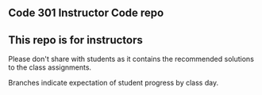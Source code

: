## Code 301 Instructor Code repo

## This repo is for instructors

Please don't share with students as it contains the recommended solutions to the class assignments.

Branches indicate expectation of student progress by class day.
